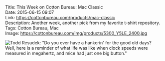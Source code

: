 Title: This Week on Cotton Bureau: Mac Classic  
Date: 2015-06-15 09:07  
Link: https://cottonbureau.com/products/mac-classic  
Description: Another week, another pick from my favorite t-shirt repository.  
Tags: Cotton Bureau, Mac  
Image: https://cottonbureau.com/img/products/5300_Y5LE_2400.jpg  

![Todd Resudek: "Do you ever have a hankerin' for the good old days? Well, here is a reminder of what life was like when clock speeds were measured in megahertz, and mice had just one big button."][1]

[1]: https://d.pr/i/Ltvf+ "'Mac Classic' on Cotton Bureau"